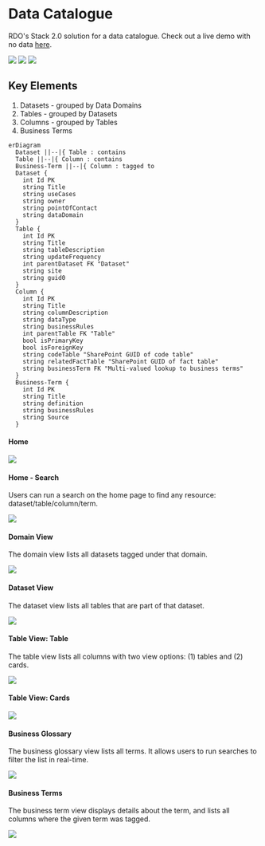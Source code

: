 # Data Catalogue
RDO's Stack 2.0 solution for a data catalogue. Check out a live demo with no data [here](https://chrischow.github.io/rdo-data-platform/data-catalogue/prod-build/index.html).


<p>
  <img src="https://badges.aleen42.com/src/javascript.svg">
  <img src="https://badges.aleen42.com/src/react.svg">
  <img src="https://badges.aleen42.com/src/react-router.svg">
</p>

## Key Elements
1. Datasets - grouped by Data Domains
2. Tables - grouped by Datasets
3. Columns - grouped by Tables
4. Business Terms

```mermaid
erDiagram
  Dataset ||--|{ Table : contains
  Table ||--|{ Column : contains
  Business-Term ||--|{ Column : tagged to
  Dataset {
    int Id PK
    string Title
    string useCases
    string owner
    string pointOfContact
    string dataDomain
  }
  Table {
    int Id PK
    string Title
    string tableDescription
    string updateFrequency
    int parentDataset FK "Dataset"
    string site
    string guid0
  }
  Column {
    int Id PK
    string Title
    string columnDescription
    string dataType
    string businessRules
    int parentTable FK "Table"
    bool isPrimaryKey
    bool isForeignKey
    string codeTable "SharePoint GUID of code table"
    string relatedFactTable "SharePoint GUID of fact table"
    string businessTerm FK "Multi-valued lookup to business terms"
  }
  Business-Term {
    int Id PK
    string Title
    string definition
    string businessRules
    string Source
  }
```

#### Home

![](./docs/images/ss_datacatalogue_home.jpg)


#### Home - Search
Users can run a search on the home page to find any resource: dataset/table/column/term.

![](./docs/images/ss_datacatalogue_home_search.jpg)


#### Domain View
The domain view lists all datasets tagged under that domain.

![](./docs/images/ss_datacatalogue_domain.jpg)


#### Dataset View
The dataset view lists all tables that are part of that dataset.

![](./docs/images/ss_datacatalogue_dataset.jpg)


#### Table View: Table
The table view lists all columns with two view options: (1) tables and (2) cards.

![](./docs/images/ss_datacatalogue_table_table.jpg)

#### Table View: Cards

![](./docs/images/ss_datacatalogue_table_cards.jpg)

#### Business Glossary
The business glossary view lists all terms. It allows users to run searches to filter the list in real-time.

![](./docs/images/ss_datacatalogue_glossary.jpg)


#### Business Terms
The business term view displays details about the term, and lists all columns where the given term was tagged.

![](./docs/images/ss_datacatalogue_terms.jpg)